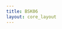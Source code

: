 ```yaml
---
title: BSK06
layout: core_layout
---
```



<script>
var width = 89410;
var height = 6044;
var maxNativeZoom = 17;
var corePath = "bsk06";

var initialData = {"SaveDate":{},"year":1886,"forwardDirection":true,"subAnnual":true,"earlywood":true,"index":165,"points":[{"start":true,"skip":false,"break":false,"latLng":{"lat":-0.025090151495826375,"lng":0.015805335863568457}},{"start":false,"skip":false,"break":false,"year":1807,"earlywood":true,"latLng":{"lat":-0.027914870538402855,"lng":0.022119413723445294}},{"start":false,"skip":false,"break":false,"year":1807,"earlywood":false,"latLng":{"lat":-0.029188763439956952,"lng":0.024556426230766176}},{"start":false,"skip":false,"break":false,"year":1808,"earlywood":true,"latLng":{"lat":-0.03223502907410806,"lng":0.0298735444285572}},{"start":false,"skip":false,"break":false,"year":1808,"earlywood":false,"latLng":{"lat":-0.032844282200938275,"lng":0.030870504090643014}},{"start":false,"skip":false,"break":false,"year":1809,"earlywood":true,"latLng":{"lat":-0.03633364101823863,"lng":0.03751690183788179}},{"start":false,"skip":false,"break":false,"year":1809,"earlywood":false,"latLng":{"lat":-0.03710905408874983,"lng":0.03895695468311686}},{"start":false,"skip":false,"break":false,"year":1810,"earlywood":true,"latLng":{"lat":-0.039656839891858024,"lng":0.04538180583878101}},{"start":false,"skip":false,"break":false,"year":1810,"earlywood":false,"latLng":{"lat":-0.040376866314475554,"lng":0.046766472036122414}},{"start":true,"skip":false,"break":false,"latLng":{"lat":-0.012794315663434641,"lng":0.05906230786851415}},{"start":false,"skip":false,"break":false,"year":1811,"earlywood":true,"latLng":{"lat":-0.015175941522861868,"lng":0.06515483913681636}},{"start":false,"skip":false,"break":false,"year":1811,"earlywood":false,"latLng":{"lat":-0.01611751453705403,"lng":0.06731491840466897}},{"start":false,"skip":false,"break":false,"year":1812,"earlywood":true,"latLng":{"lat":-0.018997620227524166,"lng":0.07351822296875848}},{"start":false,"skip":false,"break":false,"year":1812,"earlywood":false,"latLng":{"lat":-0.0197176466501417,"lng":0.0749028891660999}},{"start":false,"skip":false,"break":false,"year":1813,"earlywood":true,"latLng":{"lat":-0.022597752340611833,"lng":0.08149390026544502}},{"start":false,"skip":false,"break":false,"year":1813,"earlywood":false,"latLng":{"lat":-0.023207005467442057,"lng":0.08298933975857374}},{"start":false,"skip":false,"break":false,"year":1814,"earlywood":true,"latLng":{"lat":-0.025200924791613687,"lng":0.08764181818164088}},{"start":false,"skip":false,"break":false,"year":1814,"earlywood":false,"latLng":{"lat":-0.025588631326869282,"lng":0.08856324998195668}},{"start":false,"skip":false,"break":false,"year":1815,"earlywood":true,"latLng":{"lat":-0.02830257707365845,"lng":0.0947665545460462}},{"start":false,"skip":false,"break":false,"year":1815,"earlywood":false,"latLng":{"lat":-0.02935492338363792,"lng":0.09687124716600515}},{"start":false,"skip":false,"break":false,"year":1816,"earlywood":true,"latLng":{"lat":-0.031348842707809556,"lng":0.10174527218064691}},{"start":false,"skip":false,"break":false,"year":1816,"earlywood":false,"latLng":{"lat":-0.03190270918674612,"lng":0.10296377843430736}},{"start":false,"skip":false,"break":false,"year":1817,"earlywood":true,"latLng":{"lat":-0.03356430862355581,"lng":0.10656391054739502}},{"start":false,"skip":false,"break":false,"year":1817,"earlywood":false,"latLng":{"lat":-0.03389662851091775,"lng":0.10728393697001255}},{"start":false,"skip":false,"break":false,"year":1818,"earlywood":true,"latLng":{"lat":-0.03500436146879088,"lng":0.10961017618154613}},{"start":false,"skip":false,"break":false,"year":1818,"earlywood":false,"latLng":{"lat":-0.035225908060365504,"lng":0.11027481595627}},{"start":false,"skip":false,"break":false,"year":1819,"earlywood":true,"latLng":{"lat":-0.03661057425770692,"lng":0.11343185488620842}},{"start":false,"skip":false,"break":false,"year":1819,"earlywood":false,"latLng":{"lat":-0.03699828079296251,"lng":0.11431804125250693}},{"start":true,"skip":false,"break":false,"latLng":{"lat":-0.013086488088254505,"lng":0.1257590052022097}},{"start":false,"skip":false,"break":false,"year":1820,"earlywood":true,"latLng":{"lat":-0.0152318140043618,"lng":0.13116522651080006}},{"start":false,"skip":false,"break":false,"year":1820,"earlywood":false,"latLng":{"lat":-0.015918318297516134,"lng":0.1328814872436859}},{"start":false,"skip":false,"break":false,"year":1821,"earlywood":true,"latLng":{"lat":-0.018106550731945576,"lng":0.13751539122247766}},{"start":false,"skip":false,"break":false,"year":1821,"earlywood":false,"latLng":{"lat":-0.01862142895181133,"lng":0.1387596802538199}},{"start":false,"skip":false,"break":false,"year":1822,"earlywood":true,"latLng":{"lat":-0.022139763454227294,"lng":0.14746970347321553}},{"start":false,"skip":false,"break":false,"year":1822,"earlywood":false,"latLng":{"lat":-0.023083706857314503,"lng":0.1493146837610678}},{"start":false,"skip":false,"break":false,"year":1823,"earlywood":true,"latLng":{"lat":-0.024971593663488924,"lng":0.15347661603831594}},{"start":false,"skip":false,"break":false,"year":1823,"earlywood":false,"latLng":{"lat":-0.0252290327734218,"lng":0.15429183988643672}},{"start":false,"skip":false,"break":false,"year":1824,"earlywood":true,"latLng":{"lat":-0.02647332180476403,"lng":0.15682332446744332}},{"start":false,"skip":false,"break":false,"year":1824,"earlywood":false,"latLng":{"lat":-0.026768146446699653,"lng":0.15761802432861136}},{"start":false,"skip":false,"break":false,"year":1825,"earlywood":true,"latLng":{"lat":-0.027635494208659753,"lng":0.15977143946175368}},{"start":false,"skip":false,"break":false,"year":1825,"earlywood":false,"latLng":{"lat":-0.027904671100302543,"lng":0.16036961033207098}},{"start":false,"skip":false,"break":false,"year":1826,"earlywood":true,"latLng":{"lat":-0.0289813786668737,"lng":0.16267256818279263}},{"start":false,"skip":false,"break":false,"year":1826,"earlywood":false,"latLng":{"lat":-0.029101012840937163,"lng":0.16312119633553063}},{"start":false,"skip":false,"break":false,"year":1827,"earlywood":true,"latLng":{"lat":-0.02972909225477034,"lng":0.16476616622890322}},{"start":false,"skip":false,"break":false,"year":1827,"earlywood":false,"latLng":{"lat":-0.029818817885317934,"lng":0.16497552603351429}},{"start":false,"skip":false,"break":false,"year":1828,"earlywood":true,"latLng":{"lat":-0.0307160741907939,"lng":0.16697939844907728}},{"start":false,"skip":false,"break":false,"year":1828,"earlywood":false,"latLng":{"lat":-0.030895525451889096,"lng":0.16721866679720418}},{"start":false,"skip":false,"break":false,"year":1829,"earlywood":true,"latLng":{"lat":-0.031643239039785734,"lng":0.16916272212573544}},{"start":false,"skip":false,"break":false,"year":1829,"earlywood":false,"latLng":{"lat":-0.03179278175736506,"lng":0.16949171610440997}},{"start":false,"skip":false,"break":false,"year":1830,"earlywood":true,"latLng":{"lat":-0.033168574759094877,"lng":0.17272183880412345}},{"start":false,"skip":false,"break":false,"year":1830,"earlywood":false,"latLng":{"lat":-0.03367701999886459,"lng":0.17391818054475808}},{"start":false,"skip":false,"break":false,"year":1831,"earlywood":true,"latLng":{"lat":-0.03615942911068143,"lng":0.18004943196551051}},{"start":false,"skip":false,"break":false,"year":1831,"earlywood":false,"latLng":{"lat":-0.03660805726341941,"lng":0.18103641390153408}},{"start":false,"skip":false,"break":false,"year":1832,"earlywood":true,"latLng":{"lat":-0.03962882015852183,"lng":0.19102586743583316}},{"start":false,"skip":false,"break":false,"year":1832,"earlywood":false,"latLng":{"lat":-0.04019708248532328,"lng":0.1928203800467851}},{"start":true,"skip":false,"break":false,"latLng":{"lat":-0.007841665625631933,"lng":0.208992270234645}},{"start":false,"skip":false,"break":false,"year":1833,"earlywood":true,"latLng":{"lat":-0.01015852137865955,"lng":0.21457648666501924}},{"start":false,"skip":false,"break":false,"year":1833,"earlywood":false,"latLng":{"lat":-0.011406059091828265,"lng":0.2175468145535162}},{"start":false,"skip":false,"break":false,"year":1834,"earlywood":true,"latLng":{"lat":-0.013544695171546066,"lng":0.22295281131058065}},{"start":false,"skip":false,"break":false,"year":1834,"earlywood":false,"latLng":{"lat":-0.014792232884714783,"lng":0.2269924572389365}},{"start":false,"skip":false,"break":false,"year":1835,"earlywood":true,"latLng":{"lat":-0.016812055848892705,"lng":0.23138854251391194}},{"start":false,"skip":false,"break":false,"year":1835,"earlywood":false,"latLng":{"lat":-0.017346714868822156,"lng":0.23257667366931073}},{"start":false,"skip":false,"break":false,"year":1836,"earlywood":true,"latLng":{"lat":-0.019604164064079832,"lng":0.23851732944630463}},{"start":false,"skip":false,"break":false,"year":1836,"earlywood":false,"latLng":{"lat":-0.020079416526239343,"lng":0.2397054606017034}},{"start":false,"skip":false,"break":false,"year":1837,"earlywood":true,"latLng":{"lat":-0.021148734566098244,"lng":0.24267578849020036}},{"start":false,"skip":false,"break":false,"year":1837,"earlywood":false,"latLng":{"lat":-0.021445767354947937,"lng":0.2433886671834396}},{"start":false,"skip":false,"break":false,"year":1838,"earlywood":true,"latLng":{"lat":-0.0226410768596363,"lng":0.2465292208703492}},{"start":false,"skip":false,"break":false,"year":1838,"earlywood":false,"latLng":{"lat":-0.02297464705278011,"lng":0.24732145007906575}},{"start":false,"skip":false,"break":false,"year":1839,"earlywood":true,"latLng":{"lat":-0.023308217245923923,"lng":0.24828046438435422}},{"start":false,"skip":false,"break":false,"year":1839,"earlywood":false,"latLng":{"lat":-0.02347500234249583,"lng":0.24867657898871248}},{"start":false,"skip":false,"break":false,"year":1840,"earlywood":true,"latLng":{"lat":-0.024621649881427687,"lng":0.2520748253313651}},{"start":false,"skip":false,"break":false,"year":1840,"earlywood":false,"latLng":{"lat":-0.025101157034071918,"lng":0.25355504306344073}},{"start":false,"skip":false,"break":false,"year":1841,"earlywood":true,"latLng":{"lat":-0.02706088191879182,"lng":0.2590172549761707}},{"start":false,"skip":false,"break":false,"year":1841,"earlywood":false,"latLng":{"lat":-0.028207529457723673,"lng":0.26197769044032204}},{"start":false,"skip":false,"break":false,"year":1842,"earlywood":true,"latLng":{"lat":-0.030584217083873343,"lng":0.2688158793997702}},{"start":false,"skip":false,"break":false,"year":1842,"earlywood":false,"latLng":{"lat":-0.03135559815551841,"lng":0.270984085655205}},{"start":false,"skip":false,"break":false,"year":1843,"earlywood":true,"latLng":{"lat":-0.03621321409317518,"lng":0.28441028592924344}},{"start":false,"skip":false,"break":false,"year":1843,"earlywood":false,"latLng":{"lat":-0.03698459516482025,"lng":0.28616152944324846}},{"start":false,"skip":false,"break":false,"year":1844,"earlywood":true,"latLng":{"lat":-0.04113337444204642,"lng":0.29869125982321293}},{"start":false,"skip":false,"break":false,"year":1844,"earlywood":false,"latLng":{"lat":-0.041863059239548514,"lng":0.30054674402257536}},{"start":true,"skip":false,"break":false,"latLng":{"lat":-0.0064159082391534,"lng":0.3168151725870841}},{"start":false,"skip":false,"break":false,"year":1845,"earlywood":true,"latLng":{"lat":-0.009592986932048995,"lng":0.3273467032593595}},{"start":false,"skip":false,"break":false,"year":1845,"earlywood":false,"latLng":{"lat":-0.01028618645394531,"lng":0.3292474116258494}},{"start":false,"skip":false,"break":false,"year":1846,"earlywood":true,"latLng":{"lat":-0.012813010517631873,"lng":0.33808011521130243}},{"start":false,"skip":false,"break":false,"year":1846,"earlywood":false,"latLng":{"lat":-0.013528571314428068,"lng":0.34042804907578994}},{"start":false,"skip":false,"break":false,"year":1847,"earlywood":true,"latLng":{"lat":-0.015295112031518676,"lng":0.34695754134655526}},{"start":false,"skip":false,"break":false,"year":1847,"earlywood":false,"latLng":{"lat":-0.015898866453815465,"lng":0.34917130756164344}},{"start":false,"skip":false,"break":false,"year":1848,"earlywood":true,"latLng":{"lat":-0.01860458071670108,"lng":0.35947985529048865}},{"start":false,"skip":false,"break":false,"year":1848,"earlywood":false,"latLng":{"lat":-0.01902944493979882,"lng":0.360732086684882}},{"start":false,"skip":false,"break":false,"year":1849,"earlywood":true,"latLng":{"lat":-0.020527650358090854,"lng":0.36670254708315025}},{"start":false,"skip":false,"break":false,"year":1849,"earlywood":false,"latLng":{"lat":-0.02081834693178931,"lng":0.3677311657285448}},{"start":false,"skip":false,"break":false,"year":1850,"earlywood":true,"latLng":{"lat":-0.02186932685208372,"lng":0.3711748020631265}},{"start":false,"skip":false,"break":false,"year":1850,"earlywood":false,"latLng":{"lat":-0.022092939601082533,"lng":0.37202453050932194}},{"start":false,"skip":false,"break":false,"year":1851,"earlywood":true,"latLng":{"lat":-0.023032113146877538,"lng":0.37569177959290245}},{"start":false,"skip":false,"break":false,"year":1851,"earlywood":false,"latLng":{"lat":-0.02325572589587635,"lng":0.3766085918637976}},{"start":false,"skip":false,"break":false,"year":1852,"earlywood":true,"latLng":{"lat":-0.024083093067171952,"lng":0.3801863958477786}},{"start":false,"skip":false,"break":false,"year":1852,"earlywood":false,"latLng":{"lat":-0.024418512190670167,"lng":0.3817069625409705}},{"start":false,"skip":false,"break":false,"year":1853,"earlywood":true,"latLng":{"lat":-0.025357685736465175,"lng":0.3853518503496511}},{"start":false,"skip":false,"break":false,"year":1853,"earlywood":false,"latLng":{"lat":-0.025648382310163628,"lng":0.3865146366444449}},{"start":false,"skip":false,"break":false,"year":1854,"earlywood":true,"latLng":{"lat":-0.027034781353956257,"lng":0.3919931489949158}},{"start":false,"skip":false,"break":false,"year":1854,"earlywood":false,"latLng":{"lat":-0.027236032828055187,"lng":0.3929994063654104}},{"start":false,"skip":false,"break":false,"year":1855,"earlywood":true,"latLng":{"lat":-0.02891312844554627,"lng":0.3989251442138789}},{"start":false,"skip":false,"break":false,"year":1855,"earlywood":false,"latLng":{"lat":-0.029270908843944368,"lng":0.4000208466839731}},{"start":false,"skip":false,"break":false,"year":1856,"earlywood":true,"latLng":{"lat":-0.030836198086936044,"lng":0.40540991393484443}},{"start":false,"skip":false,"break":false,"year":1856,"earlywood":false,"latLng":{"lat":-0.03141759123433295,"lng":0.40713173210213527}},{"start":false,"skip":false,"break":false,"year":1857,"earlywood":true,"latLng":{"lat":-0.0334971898000219,"lng":0.41359414054820093}},{"start":false,"skip":false,"break":false,"year":1857,"earlywood":false,"latLng":{"lat":-0.033698441274120826,"lng":0.414332062619897}},{"start":false,"skip":false,"break":false,"year":1858,"earlywood":true,"latLng":{"lat":-0.03577803983980977,"lng":0.4210851676396611}},{"start":false,"skip":false,"break":false,"year":1858,"earlywood":false,"latLng":{"lat":-0.03611345896330798,"lng":0.42229267648425467}},{"start":false,"skip":false,"break":false,"year":1859,"earlywood":true,"latLng":{"lat":-0.0376340256564999,"lng":0.42730160206182805}},{"start":false,"skip":false,"break":false,"year":1859,"earlywood":false,"latLng":{"lat":-0.03801416732979788,"lng":0.4283302207072226}},{"start":false,"skip":false,"break":false,"year":1860,"earlywood":true,"latLng":{"lat":-0.03940056637359051,"lng":0.4328471982369986}},{"start":false,"skip":false,"break":false,"year":1860,"earlywood":false,"latLng":{"lat":-0.03982543059668825,"lng":0.43396526198199264}},{"start":false,"skip":false,"break":false,"year":1861,"earlywood":true,"latLng":{"lat":-0.04305019177290334,"lng":0.4461337349358934}},{"start":false,"skip":false,"break":false,"year":1861,"earlywood":false,"latLng":{"lat":-0.043451436278747875,"lng":0.44748793514311874}},{"start":true,"skip":false,"break":false,"latLng":{"lat":-0.010901087580674915,"lng":0.45961594047409704}},{"start":false,"skip":false,"break":false,"year":1862,"earlywood":true,"latLng":{"lat":-0.012717935510787402,"lng":0.46627771621784286}},{"start":false,"skip":false,"break":false,"year":1862,"earlywood":false,"latLng":{"lat":-0.013183793954405987,"lng":0.4674423623268893}},{"start":false,"skip":false,"break":false,"year":1863,"earlywood":true,"latLng":{"lat":-0.015373328639413342,"lng":0.4756414709345764}},{"start":false,"skip":false,"break":false,"year":1863,"earlywood":false,"latLng":{"lat":-0.015978944616117503,"lng":0.4774583188646889}},{"start":false,"skip":false,"break":false,"year":1864,"earlywood":true,"latLng":{"lat":-0.01743020632495318,"lng":0.483381355687786}},{"start":false,"skip":false,"break":false,"year":1864,"earlywood":false,"latLng":{"lat":-0.018166693916148384,"lng":0.486151951864187}},{"start":false,"skip":false,"break":false,"year":1865,"earlywood":true,"latLng":{"lat":-0.01977995244924264,"lng":0.4939902840847646}},{"start":false,"skip":false,"break":false,"year":1865,"earlywood":false,"latLng":{"lat":-0.020323550433220053,"lng":0.49586657390042854}},{"start":false,"skip":false,"break":false,"year":1866,"earlywood":true,"latLng":{"lat":-0.02146335265768882,"lng":0.5007063494997113}},{"start":false,"skip":false,"break":false,"year":1866,"earlywood":false,"latLng":{"lat":-0.02190173812863835,"lng":0.5024774268023474}},{"start":false,"skip":false,"break":false,"year":1867,"earlywood":true,"latLng":{"lat":-0.023129217447297023,"lng":0.5075802336841999}},{"start":false,"skip":false,"break":false,"year":1867,"earlywood":false,"latLng":{"lat":-0.023514996661732606,"lng":0.5090707442854283}},{"start":false,"skip":false,"break":false,"year":1868,"earlywood":true,"latLng":{"lat":-0.025321144802044657,"lng":0.5162602660090005}},{"start":false,"skip":false,"break":false,"year":1868,"earlywood":false,"latLng":{"lat":-0.02598749071788794,"lng":0.5188204371593458}},{"start":false,"skip":false,"break":false,"year":1869,"earlywood":true,"latLng":{"lat":-0.02765335550749614,"lng":0.5264308089350296}},{"start":false,"skip":false,"break":false,"year":1869,"earlywood":false,"latLng":{"lat":-0.028284630585663457,"lng":0.528745484221643}},{"start":false,"skip":false,"break":false,"year":1870,"earlywood":true,"latLng":{"lat":-0.029792676605729828,"lng":0.5350757704221542}},{"start":false,"skip":false,"break":false,"year":1870,"earlywood":false,"latLng":{"lat":-0.030231062076679357,"lng":0.5366890289552485}},{"start":false,"skip":false,"break":false,"year":1871,"earlywood":true,"latLng":{"lat":-0.031686501840231786,"lng":0.5424055754964303}},{"start":false,"skip":false,"break":false,"year":1871,"earlywood":false,"latLng":{"lat":-0.03245806026910295,"lng":0.5453339904423731}},{"start":false,"skip":false,"break":false,"year":1872,"earlywood":true,"latLng":{"lat":-0.03301919367191834,"lng":0.5484026887390198}},{"start":false,"skip":false,"break":false,"year":1872,"earlywood":false,"latLng":{"lat":-0.03345757914286787,"lng":0.5506121515126055}},{"start":false,"skip":false,"break":false,"year":1873,"earlywood":true,"latLng":{"lat":-0.034351885503604906,"lng":0.555679887556782}},{"start":false,"skip":false,"break":false,"year":1873,"earlywood":false,"latLng":{"lat":-0.034632452205012605,"lng":0.5572054689956863}},{"start":false,"skip":false,"break":false,"year":1874,"earlywood":true,"latLng":{"lat":-0.037191217785086904,"lng":0.5698592940048628}},{"start":false,"skip":false,"break":false,"year":1874,"earlywood":false,"latLng":{"lat":-0.03757188531615228,"lng":0.5717245649070831}},{"start":false,"skip":false,"break":false,"year":1875,"earlywood":true,"latLng":{"lat":-0.040160424527396814,"lng":0.5838678591480685}},{"start":false,"skip":false,"break":false,"year":1875,"earlywood":false,"latLng":{"lat":-0.04061722556467526,"lng":0.5855427962847561}},{"start":false,"skip":false,"break":false,"year":1876,"earlywood":true,"latLng":{"lat":-0.04267098823035223,"lng":0.5960612623889935}},{"start":false,"skip":false,"break":false,"year":1876,"earlywood":false,"latLng":{"lat":-0.04294323429360834,"lng":0.5973795064847599}},{"start":true,"skip":false,"break":false,"latLng":{"lat":-0.009524958669768891,"lng":0.6035220794158795}},{"start":false,"skip":false,"break":false,"year":1877,"earlywood":true,"latLng":{"lat":-0.012438024500362193,"lng":0.6176082858993406}},{"start":false,"skip":false,"break":false,"year":1877,"earlywood":false,"latLng":{"lat":-0.012629673568164385,"lng":0.6185282014247911}},{"start":false,"skip":false,"break":false,"year":1878,"earlywood":true,"latLng":{"lat":-0.013626248720735777,"lng":0.6230511194249229}},{"start":false,"skip":false,"break":false,"year":1878,"earlywood":false,"latLng":{"lat":-0.013932887229219282,"lng":0.6241051892978349}},{"start":false,"skip":false,"break":false,"year":1879,"earlywood":true,"latLng":{"lat":-0.0152552657970544,"lng":0.6317136572895818}},{"start":false,"skip":false,"break":false,"year":1879,"earlywood":false,"latLng":{"lat":-0.01546607977163681,"lng":0.6326719026285927}},{"start":false,"skip":false,"break":false,"year":1880,"earlywood":true,"latLng":{"lat":-0.016443490017427984,"lng":0.6368690172134608}},{"start":false,"skip":false,"break":false,"year":1880,"earlywood":false,"latLng":{"lat":-0.016615974178449955,"lng":0.6374631293236476}},{"start":false,"skip":false,"break":false,"year":1881,"earlywood":true,"latLng":{"lat":-0.017459230076779596,"lng":0.6414877597474936}},{"start":false,"skip":false,"break":false,"year":1881,"earlywood":false,"latLng":{"lat":-0.017689208958142227,"lng":0.6426376541543067}},{"start":false,"skip":false,"break":false,"year":1882,"earlywood":true,"latLng":{"lat":-0.019049917339537783,"lng":0.6486745997900757}},{"start":false,"skip":false,"break":false,"year":1882,"earlywood":false,"latLng":{"lat":-0.01927989622090041,"lng":0.6494795258748449}},{"start":false,"skip":false,"break":false,"year":1883,"earlywood":true,"latLng":{"lat":-0.020429790627713558,"lng":0.6550565137478886}},{"start":false,"skip":false,"break":false,"year":1883,"earlywood":false,"latLng":{"lat":-0.020678934415856404,"lng":0.6562255730614821}},{"start":false,"skip":false,"break":false,"year":1884,"earlywood":true,"latLng":{"lat":-0.02159884994130692,"lng":0.6602885332988885}},{"start":false,"skip":false,"break":false,"year":1884,"earlywood":false,"latLng":{"lat":-0.02186715863622999,"lng":0.6610551295700973}},{"start":false,"skip":false,"break":false,"year":1885,"earlywood":true,"latLng":{"lat":-0.02221212695827393,"lng":0.6628757957142181}},{"start":false,"skip":false,"break":false,"year":1885,"earlywood":false,"latLng":{"lat":-0.022346281305735467,"lng":0.6635082376379653}}, null],"annotations":{}};


var coreData = {'savePermission': true, 'saveURL': '/test', 'ppm':
    468, 'popoutUrl': "BSK06_forward_subannual.html", 'assetName': "BSK06", 'hasLatewood': true,
    'initialData': initialData};
    


</script>
